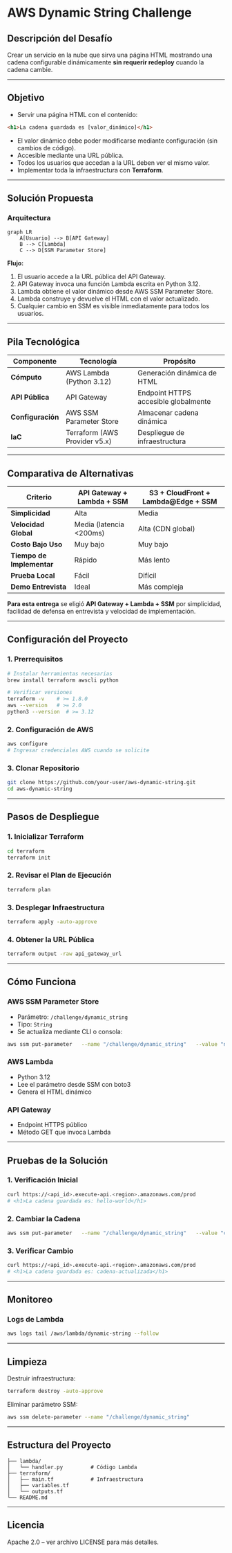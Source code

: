 # AWS Dynamic String Challenge

## Descripción del Desafío

Crear un servicio en la nube que sirva una página HTML mostrando una cadena configurable dinámicamente **sin requerir redeploy** cuando la cadena cambie.

---

## Objetivo

- Servir una página HTML con el contenido:

```html
<h1>La cadena guardada es [valor_dinámico]</h1>
```

- El valor dinámico debe poder modificarse mediante configuración (sin cambios de código).
- Accesible mediante una URL pública.
- Todos los usuarios que accedan a la URL deben ver el mismo valor.
- Implementar toda la infraestructura con **Terraform**.

---

## Solución Propuesta

### Arquitectura

```mermaid
graph LR
    A[Usuario] --> B[API Gateway]
    B --> C[Lambda]
    C --> D[SSM Parameter Store]
```

**Flujo:**

1. El usuario accede a la URL pública del API Gateway.
2. API Gateway invoca una función Lambda escrita en Python 3.12.
3. Lambda obtiene el valor dinámico desde AWS SSM Parameter Store.
4. Lambda construye y devuelve el HTML con el valor actualizado.
5. Cualquier cambio en SSM es visible inmediatamente para todos los usuarios.

---

## Pila Tecnológica

| Componente        | Tecnología               | Propósito                                  |
|-------------------|--------------------------|---------------------------------------------|
| **Cómputo**       | AWS Lambda (Python 3.12) | Generación dinámica de HTML                 |
| **API Pública**   | API Gateway              | Endpoint HTTPS accesible globalmente        |
| **Configuración** | AWS SSM Parameter Store  | Almacenar cadena dinámica                   |
| **IaC**           | Terraform (AWS Provider v5.x) | Despliegue de infraestructura               |

---

## Comparativa de Alternativas

| Criterio                 | API Gateway + Lambda + SSM | S3 + CloudFront + Lambda@Edge + SSM |
|--------------------------|----------------------------|--------------------------------------|
| **Simplicidad**          | Alta                       | Media                                |
| **Velocidad Global**     | Media (latencia <200ms)     | Alta (CDN global)                    |
| **Costo Bajo Uso**       | Muy bajo                   | Muy bajo                             |
| **Tiempo de Implementar**| Rápido                     | Más lento                            |
| **Prueba Local**         | Fácil                      | Difícil                              |
| **Demo Entrevista**      | Ideal                      | Más compleja                         |

**Para esta entrega** se eligió **API Gateway + Lambda + SSM** por simplicidad, facilidad de defensa en entrevista y velocidad de implementación.

---

## Configuración del Proyecto

### 1. Prerrequisitos

```bash
# Instalar herramientas necesarias
brew install terraform awscli python

# Verificar versiones
terraform -v    # >= 1.8.0
aws --version   # >= 2.0
python3 --version  # >= 3.12
```

### 2. Configuración de AWS

```bash
aws configure
# Ingresar credenciales AWS cuando se solicite
```

### 3. Clonar Repositorio

```bash
git clone https://github.com/your-user/aws-dynamic-string.git
cd aws-dynamic-string
```

---

## Pasos de Despliegue

### 1. Inicializar Terraform

```bash
cd terraform
terraform init
```

### 2. Revisar el Plan de Ejecución

```bash
terraform plan
```

### 3. Desplegar Infraestructura

```bash
terraform apply -auto-approve
```

### 4. Obtener la URL Pública

```bash
terraform output -raw api_gateway_url
```

---

## Cómo Funciona

### AWS SSM Parameter Store

- Parámetro: `/challenge/dynamic_string`
- Tipo: `String`
- Se actualiza mediante CLI o consola:

```bash
aws ssm put-parameter   --name "/challenge/dynamic_string"   --value "nuevo-valor"   --type String   --overwrite
```

### AWS Lambda

- Python 3.12
- Lee el parámetro desde SSM con boto3
- Genera el HTML dinámico

### API Gateway

- Endpoint HTTPS público
- Método GET que invoca Lambda

---

## Pruebas de la Solución

### 1. Verificación Inicial

```bash
curl https://<api_id>.execute-api.<region>.amazonaws.com/prod
# <h1>La cadena guardada es: hello-world</h1>
```

### 2. Cambiar la Cadena

```bash
aws ssm put-parameter   --name "/challenge/dynamic_string"   --value "cadena-actualizada"   --type String   --overwrite
```

### 3. Verificar Cambio

```bash
curl https://<api_id>.execute-api.<region>.amazonaws.com/prod
# <h1>La cadena guardada es: cadena-actualizada</h1>
```

---

## Monitoreo

### Logs de Lambda

```bash
aws logs tail /aws/lambda/dynamic-string --follow
```

---

## Limpieza

Destruir infraestructura:

```bash
terraform destroy -auto-approve
```

Eliminar parámetro SSM:

```bash
aws ssm delete-parameter --name "/challenge/dynamic_string"
```

---

## Estructura del Proyecto

```plaintext
├── lambda/
│   └── handler.py         # Código Lambda
├── terraform/
│   ├── main.tf            # Infraestructura
│   ├── variables.tf
│   └── outputs.tf
└── README.md
```

---

## Licencia

Apache 2.0 – ver archivo LICENSE para más detalles.
